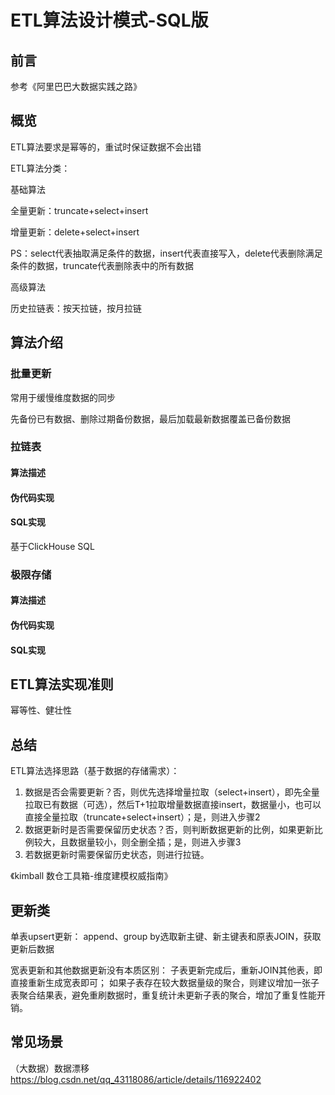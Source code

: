 # ETL算法设计模式-SQL版

## 前言

参考《阿里巴巴大数据实践之路》

## 概览

ETL算法要求是幂等的，重试时保证数据不会出错

ETL算法分类：

基础算法

全量更新：truncate+select+insert

增量更新：delete+select+insert

PS：select代表抽取满足条件的数据，insert代表直接写入，delete代表删除满足条件的数据，truncate代表删除表中的所有数据

高级算法

历史拉链表：按天拉链，按月拉链

## 算法介绍

### 批量更新

常用于缓慢维度数据的同步

先备份已有数据、删除过期备份数据，最后加载最新数据覆盖已备份数据

### 拉链表

#### 算法描述

#### 伪代码实现

#### SQL实现

基于ClickHouse SQL

### 极限存储

#### 算法描述

#### 伪代码实现

#### SQL实现

## ETL算法实现准则

幂等性、健壮性

## 总结

ETL算法选择思路（基于数据的存储需求）：

1. 数据是否会需要更新？否，则优先选择增量拉取（select+insert），即先全量拉取已有数据（可选），然后T+1拉取增量数据直接insert，数据量小，也可以直接全量拉取（truncate+select+insert）；是，则进入步骤2
2. 数据更新时是否需要保留历史状态？否，则判断数据更新的比例，如果更新比例较大，且数据量较小，则全删全插；是，则进入步骤3
3. 若数据更新时需要保留历史状态，则进行拉链。

《kimball 数仓工具箱-维度建模权威指南》

## 更新类

单表upsert更新：
append、group by选取新主键、新主键表和原表JOIN，获取更新后数据

宽表更新和其他数据更新没有本质区别：
子表更新完成后，重新JOIN其他表，即直接重新生成宽表即可；
如果子表存在较大数据量级的聚合，则建议增加一张子表聚合结果表，避免重刷数据时，重复统计未更新子表的聚合，增加了重复性能开销。

## 常见场景

（大数据）数据漂移
https://blog.csdn.net/qq_43118086/article/details/116922402